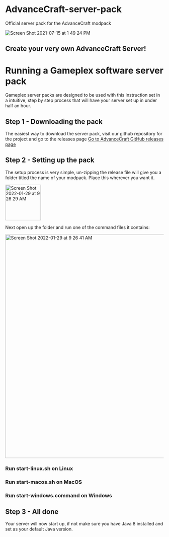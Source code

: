 # AdvanceCraft-server-pack
Official server pack for the AdvanceCraft modpack

![Screen Shot 2021-07-15 at 1 49 24 PM](https://repository-images.githubusercontent.com/443187997/9009c489-2d38-42d1-a595-d88bc2b53ec1)

## Create your very own AdvanceCraft Server!

# Running a Gameplex software server pack

Gameplex server packs are designed to be used with this instruction set in a intuitive, step by step process that will have your server set up in under half an hour.

## Step 1 - Downloading the pack

The easiest way to download the server pack, visit our github repository for the project and go to the releases page
[Go to AdvanceCraft GitHub releases page](https://github.com/Gameplex-Software/AdvanceCraft-server-pack/releases)

## Step 2 - Setting up the pack

The setup process is very simple, un-zipping the release file will give you a folder titled the name of your modpack. Place this wherever you want it.

<img width="113" alt="Screen Shot 2022-01-29 at 9 26 29 AM" src="https://user-images.githubusercontent.com/34868944/151664653-c23734cf-58bc-40c9-8752-c71fe2770c75.png">



Next open up the folder and run one of the command files it contains:

<img width="711" alt="Screen Shot 2022-01-29 at 9 26 41 AM" src="https://user-images.githubusercontent.com/34868944/151664658-0b87af10-2654-48b8-ae4e-51c7dfaba3a6.png">



### Run start-linux.sh on Linux
### Run start-macos.sh on MacOS
### Run start-windows.command on Windows

## Step 3 - All done
Your server will now start up, if not make sure you have Java 8 installed and set as your default Java version.
